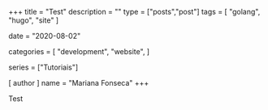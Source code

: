 +++
title = "Test"
description = ""
type = ["posts","post"]
tags = [
    "golang",
    "hugo",
    "site"
]

date = "2020-08-02"

categories = [
    "development",
    "website",
]

series = ["Tutoriais"]

[ author ]
  name = "Mariana Fonseca"
+++

Test
